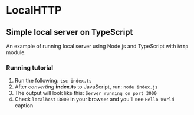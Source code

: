 # LocalHTTP
## Simple local server on TypeScript

An example of running local server using Node.js and TypeScript with `http` module.

### Running tutorial
1. Run the following:
`tsc index.ts`
2. After *converting* **index.ts** to JavaScript, run:
`node index.js`
3. The output will look like this:
`Server running on port 3000`
4. Check `localhost:3000` in your browser and you'll see `Hello World` caption
